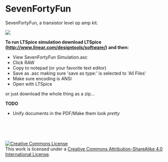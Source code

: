 SevenFortyFun
=============

SevenFortyFun, a transistor level op amp kit.

<img src="https://d2isyty7gbnm74.cloudfront.net/unsafe/276x276/square-production.s3.amazonaws.com/files/15bd0d0352ecbeb635dc87a63bf17537/original.jpeg">

<b>To run LTSpice simulation download LTSpice (http://www.linear.com/designtools/software/) and then:</b>

  - View SevenFortyFun Simulation.asc
  - Click RAW
  - Copy to notepad (or your favorite text editor)
  - Save as .asc making sure 'save as type:' is selected to 'All Files'
  - Make sure encoding is ANSI
  - Open with LTSpice
  
or just download the whole thing as a zip...



<b>TODO</b>

  - Unify documents in the PDF/Make them look <i>pretty</i>
  
 
<br>
<br>
<br>

<a rel="license" href="http://creativecommons.org/licenses/by-sa/4.0/"><img alt="Creative Commons License" style="border-width:0" src="https://i.creativecommons.org/l/by-sa/4.0/88x31.png" /></a><br />This work is licensed under a <a rel="license" href="http://creativecommons.org/licenses/by-sa/4.0/">Creative Commons Attribution-ShareAlike 4.0 International License</a>.

